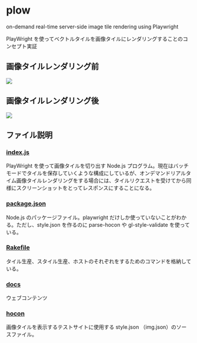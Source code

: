 # plow
on-demand real-time server-side image tile rendering using Playwright

PlayWright を使ってベクトルタイルを画像タイルにレンダリングすることのコンセプト実証

## 画像タイルレンダリング前

[![](img/vector-tiles.jpeg)](https://hfu.github.io/plow/)

## 画像タイルレンダリング後

[![](img/image-tiles.jpeg)](https://hfu.github.io/plow/img.html)

## ファイル説明

### [index.js](index.js)
PlayWright を使って画像タイルを切り出す Node.js プログラム。現在はバッチモードでタイルを保存していくような構成にしているが、オンデマンドリアルタイム画像タイルレンダリングをする場合には、タイルリクエストを受けてから同様にスクリーンショットをとってレスポンスにすることになる。

### [package.json](package.json)
Node.js のパッケージファイル。playwright だけしか使っていないことがわかる。ただし、style.json を作るのに parse-hocon や gl-style-validate を使っている。

### [Rakefile](Rakefile)
タイル生産、スタイル生産、ホストのそれぞれをするためのコマンドを格納している。

### [docs](docs)
ウェブコンテンツ

### [hocon](hocon)
画像タイルを表示するテストサイトに使用する style.json （img.json）のソースファイル。

